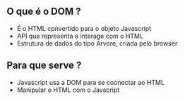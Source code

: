 ## O que é o DOM ?

- É o HTML cpnvertido para o objeto Javascript
- API que representa e interage com o HTML
- Estrutura de dados do tipo Arvore, criada pelo browser

## Para que serve ?

- Javascript usa a DOM para se coonectar ao HTML
- Manipular o HTML com o Javscript
